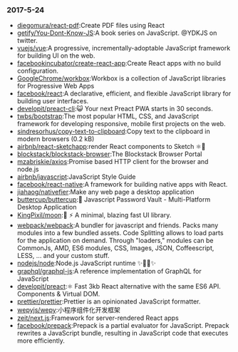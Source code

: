 ### 2017-5-24 
* [diegomura/react-pdf](https://github.com//diegomura/react-pdf):Create PDF files using React 
* [getify/You-Dont-Know-JS](https://github.com//getify/You-Dont-Know-JS):A book series on JavaScript. @YDKJS on twitter. 
* [vuejs/vue](https://github.com//vuejs/vue):A progressive, incrementally-adoptable JavaScript framework for building UI on the web. 
* [facebookincubator/create-react-app](https://github.com//facebookincubator/create-react-app):Create React apps with no build configuration. 
* [GoogleChrome/workbox](https://github.com//GoogleChrome/workbox):Workbox is a collection of JavaScript libraries for Progressive Web Apps 
* [facebook/react](https://github.com//facebook/react):A declarative, efficient, and flexible JavaScript library for building user interfaces. 
* [developit/preact-cli](https://github.com//developit/preact-cli):😺 Your next Preact PWA starts in 30 seconds. 
* [twbs/bootstrap](https://github.com//twbs/bootstrap):The most popular HTML, CSS, and JavaScript framework for developing responsive, mobile first projects on the web. 
* [sindresorhus/copy-text-to-clipboard](https://github.com//sindresorhus/copy-text-to-clipboard):Copy text to the clipboard in modern browsers (0.2 kB) 
* [airbnb/react-sketchapp](https://github.com//airbnb/react-sketchapp):render React components to Sketch ⚛️💎 
* [blockstack/blockstack-browser](https://github.com//blockstack/blockstack-browser):The Blockstack Browser Portal 
* [mzabriskie/axios](https://github.com//mzabriskie/axios):Promise based HTTP client for the browser and node.js 
* [airbnb/javascript](https://github.com//airbnb/javascript):JavaScript Style Guide 
* [facebook/react-native](https://github.com//facebook/react-native):A framework for building native apps with React. 
* [jiahaog/nativefier](https://github.com//jiahaog/nativefier):Make any web page a desktop application 
* [buttercup/buttercup](https://github.com//buttercup/buttercup):🔑 Javascript Password Vault - Multi-Platform Desktop Application 
* [KingPixil/moon](https://github.com//KingPixil/moon):🌚 ⚡️ A minimal, blazing fast UI library. 
* [webpack/webpack](https://github.com//webpack/webpack):A bundler for javascript and friends. Packs many modules into a few bundled assets. Code Splitting allows to load parts for the application on demand. Through "loaders," modules can be CommonJs, AMD, ES6 modules, CSS, Images, JSON, Coffeescript, LESS, ... and your custom stuff. 
* [nodejs/node](https://github.com//nodejs/node):Node.js JavaScript runtime ✨🐢🚀✨ 
* [graphql/graphql-js](https://github.com//graphql/graphql-js):A reference implementation of GraphQL for JavaScript 
* [developit/preact](https://github.com//developit/preact):⚛️ Fast 3kb React alternative with the same ES6 API. Components & Virtual DOM. 
* [prettier/prettier](https://github.com//prettier/prettier):Prettier is an opinionated JavaScript formatter. 
* [wepyjs/wepy](https://github.com//wepyjs/wepy):小程序组件化开发框架 
* [zeit/next.js](https://github.com//zeit/next.js):Framework for server-rendered React apps 
* [facebook/prepack](https://github.com//facebook/prepack):Prepack is a partial evaluator for JavaScript. Prepack rewrites a JavaScript bundle, resulting in JavaScript code that executes more efficiently. 
